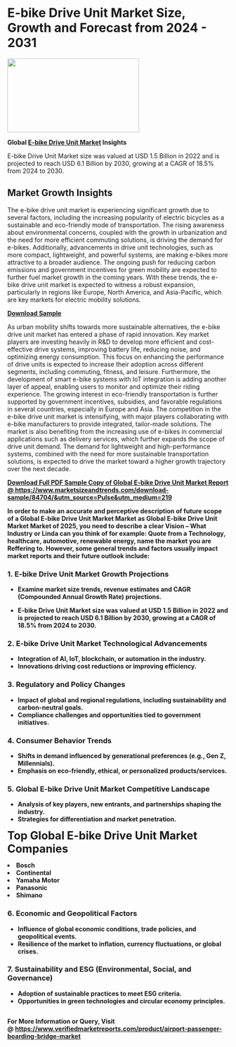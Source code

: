 <H1>E-bike Drive Unit Market Size, Growth and Forecast from 2024 - 2031</H1><img class="aligncenter size-medium wp-image-584254" src="https://thirdeyenews.in/wp-content/uploads/2024/09/Global-Market-Research-300x168.jpeg" alt="" width="300" height="168" /><p><strong>Global&nbsp;<a href="https://www.marketsizeandtrends.com/download-sample/84704/&amp;utm_source=Pulse&amp;utm_medium=219">E-bike Drive Unit Market</a> Insights</strong></p><p>E-bike Drive Unit Market size was valued at USD 1.5 Billion in 2022 and is projected to reach USD 6.1 Billion by 2030, growing at a CAGR of 18.5% from 2024 to 2030.</p><p><h2>Market Growth Insights</h2> <p>The e-bike drive unit market is experiencing significant growth due to several factors, including the increasing popularity of electric bicycles as a sustainable and eco-friendly mode of transportation. The rising awareness about environmental concerns, coupled with the growth in urbanization and the need for more efficient commuting solutions, is driving the demand for e-bikes. Additionally, advancements in drive unit technologies, such as more compact, lightweight, and powerful systems, are making e-bikes more attractive to a broader audience. The ongoing push for reducing carbon emissions and government incentives for green mobility are expected to further fuel market growth in the coming years. With these trends, the e-bike drive unit market is expected to witness a robust expansion, particularly in regions like Europe, North America, and Asia-Pacific, which are key markets for electric mobility solutions.</p> <p><strong><a href="#">Download Sample</a></strong></p> <p>As urban mobility shifts towards more sustainable alternatives, the e-bike drive unit market has entered a phase of rapid innovation. Key market players are investing heavily in R&D to develop more efficient and cost-effective drive systems, improving battery life, reducing noise, and optimizing energy consumption. This focus on enhancing the performance of drive units is expected to increase their adoption across different segments, including commuting, fitness, and leisure. Furthermore, the development of smart e-bike systems with IoT integration is adding another layer of appeal, enabling users to monitor and optimize their riding experience. The growing interest in eco-friendly transportation is further supported by government incentives, subsidies, and favorable regulations in several countries, especially in Europe and Asia. The competition in the e-bike drive unit market is intensifying, with major players collaborating with e-bike manufacturers to provide integrated, tailor-made solutions. The market is also benefiting from the increasing use of e-bikes in commercial applications such as delivery services, which further expands the scope of drive unit demand. The demand for lightweight and high-performance systems, combined with the need for more sustainable transportation solutions, is expected to drive the market toward a higher growth trajectory over the next decade.</p> <p><strong><a href="#"></p><p><span class=""><strong>Download Full PDF Sample Copy of Global E-bike Drive Unit Market Report</strong> @ <a href="https://www.marketsizeandtrends.com/download-sample/84704/&amp;utm_source=Pulse&amp;utm_medium=219" target="_blank">https://www.marketsizeandtrends.com/download-sample/84704/&amp;utm_source=Pulse&amp;utm_medium=219</a></span></p><p>In order to make an accurate and perceptive description of future scope of a Global&nbsp;E-bike Drive Unit Market Market as Global&nbsp;E-bike Drive Unit Market Market of 2025, you need to describe a clear Vision &ndash; What Industry or Linda can you think of for example: Quote from a Technology, healthcare, automotive, renewable energy, name the market you are Reffering to. However, some general trends and factors usually impact market reports and their future outlook include:</p><h3>1.&nbsp;<strong>E-bike Drive Unit Market Growth Projections</strong></h3><ul><li>Examine market size trends, revenue estimates and CAGR (Compounded Annual Growth Rate) projections.</li><li><p>E-bike Drive Unit Market size was valued at USD 1.5 Billion in 2022 and is projected to reach USD 6.1 Billion by 2030, growing at a CAGR of 18.5% from 2024 to 2030.</p></li></ul><h3>2.&nbsp;<strong>E-bike Drive Unit Market Technological Advancements</strong></h3><ul><li>Integration of AI, IoT, blockchain, or automation in the industry.</li><li>Innovations driving cost reductions or improving efficiency.</li></ul><h3>3.&nbsp;<strong>Regulatory and Policy Changes</strong></h3><ul><li>Impact of global and regional regulations, including sustainability and carbon-neutral goals.</li><li>Compliance challenges and opportunities tied to government initiatives.</li></ul><h3>4.&nbsp;<strong>Consumer Behavior Trends</strong></h3><ul><li>Shifts in demand influenced by generational preferences (e.g., Gen Z, Millennials).</li><li>Emphasis on eco-friendly, ethical, or personalized products/services.</li></ul><h3>5.&nbsp;<strong>Global E-bike Drive Unit Market Competitive Landscape</strong></h3><ul><li>Analysis of key players, new entrants, and partnerships shaping the industry.</li><li>Strategies for differentiation and market penetration.</li></ul><p data-pm-slice="1 1 []"><span style="color: inherit; font-family: inherit; font-size: 25px;">Top Global E-bike Drive Unit Market Companies</span></p><div class="" data-test-id=""><p><li>Bosch</li><li> Continental</li><li> Yamaha Motor</li><li> Panasonic</li><li> Shimano</li></p></div><h3>6.&nbsp;<strong>Economic and Geopolitical Factors</strong></h3><ul><li>Influence of global economic conditions, trade policies, and geopolitical events.</li><li>Resilience of the market to inflation, currency fluctuations, or global crises.</li></ul><h3>7.&nbsp;<strong>Sustainability and ESG (Environmental, Social, and Governance)</strong></h3><ul><li>Adoption of sustainable practices to meet ESG criteria.</li><li>Opportunities in green technologies and circular economy principles.</li></ul><h2><strong style="font-size: 14px;">For More Information or Query, Visit @&nbsp;</strong><a style="background-color: #ffffff; font-size: 14px;" href="https://www.marketsizeandtrends.com/report/e-bike-drive-unit-market/" target="_blank">https://www.verifiedmarketreports.com/product/airport-passenger-boarding-bridge-market</a></h2>
